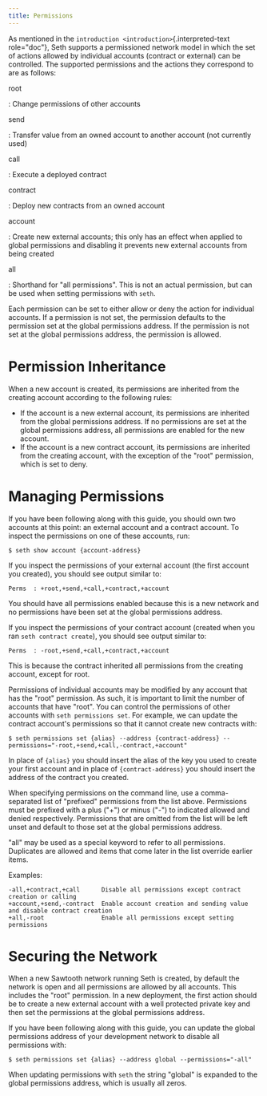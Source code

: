 ```yaml
---
title: Permissions
---
```


As mentioned in the `introduction <introduction>`{.interpreted-text
role="doc"}, Seth supports a permissioned network model in which the set
of actions allowed by individual accounts (contract or external) can be
controlled. The supported permissions and the actions they correspond to
are as follows:

root

:   Change permissions of other accounts

send

:   Transfer value from an owned account to another account (not
    currently used)

call

:   Execute a deployed contract

contract

:   Deploy new contracts from an owned account

account

:   Create new external accounts; this only has an effect when applied
    to global permissions and disabling it prevents new external
    accounts from being created

all

:   Shorthand for \"all permissions\". This is not an actual permission,
    but can be used when setting permissions with `seth`.

Each permission can be set to either allow or deny the action for
individual accounts. If a permission is not set, the permission defaults
to the permission set at the global permissions address. If the
permission is not set at the global permissions address, the permission
is allowed.

# Permission Inheritance

<!--
  Copyright 2017 Intel Corporation

  Licensed under the Apache License, Version 2.0 (the "License");
  you may not use this file except in compliance with the License.
  You may obtain a copy of the License at

      http://www.apache.org/licenses/LICENSE-2.0

  Unless required by applicable law or agreed to in writing, software
  distributed under the License is distributed on an "AS IS" BASIS,
  WITHOUT WARRANTIES OR CONDITIONS OF ANY KIND, either express or implied.
  See the License for the specific language governing permissions and
  limitations under the License.
-->

When a new account is created, its permissions are inherited from the
creating account according to the following rules:

-   If the account is a new external account, its permissions are
    inherited from the global permissions address. If no permissions are
    set at the global permissions address, all permissions are enabled
    for the new account.
-   If the account is a new contract account, its permissions are
    inherited from the creating account, with the exception of the
    \"root\" permission, which is set to deny.

# Managing Permissions

If you have been following along with this guide, you should own two
accounts at this point: an external account and a contract account. To
inspect the permissions on one of these accounts, run:

    $ seth show account {account-address}

If you inspect the permissions of your external account (the first
account you created), you should see output similar to:

    Perms  : +root,+send,+call,+contract,+account

You should have all permissions enabled because this is a new network
and no permissions have been set at the global permissions address.

If you inspect the permissions of your contract account (created when
you ran `seth contract create`), you should see output similar to:

    Perms  : -root,+send,+call,+contract,+account

This is because the contract inherited all permissions from the creating
account, except for root.

Permissions of individual accounts may be modified by any account that
has the \"root\" permission. As such, it is important to limit the
number of accounts that have \"root\". You can control the permissions
of other accounts with `seth permissions set`. For example, we can
update the contract account\'s permissions so that it cannot create new
contracts with:

    $ seth permissions set {alias} --address {contract-address} --permissions="-root,+send,+call,-contract,+account"

In place of `{alias}` you should insert the alias of the key you used to
create your first account and in place of `{contract-address}` you
should insert the address of the contract you created.

When specifying permissions on the command line, use a comma-separated
list of \"prefixed\" permissions from the list above. Permissions must
be prefixed with a plus (\"+\") or minus (\"-\") to indicated allowed
and denied respectively. Permissions that are omitted from the list will
be left unset and default to those set at the global permissions
address.

\"all\" may be used as a special keyword to refer to all permissions.
Duplicates are allowed and items that come later in the list override
earlier items.

Examples:

    -all,+contract,+call      Disable all permissions except contract creation or calling
    +account,+send,-contract  Enable account creation and sending value and disable contract creation
    +all,-root                Enable all permissions except setting permissions

# Securing the Network

When a new Sawtooth network running Seth is created, by default the
network is open and all permissions are allowed by all accounts. This
includes the \"root\" permission. In a new deployment, the first action
should be to create a new external account with a well protected private
key and then set the permissions at the global permissions address.

If you have been following along with this guide, you can update the
global permissions address of your development network to disable all
permissions with:

    $ seth permissions set {alias} --address global --permissions="-all"

When updating permissions with `seth` the string \"global\" is expanded
to the global permissions address, which is usually all zeros.
